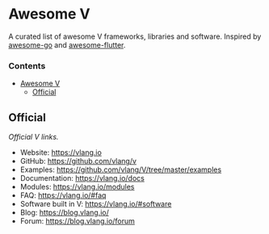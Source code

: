# Awesome V

A curated list of awesome V frameworks, libraries and software. Inspired by [awesome-go](https://github.com/avelino/awesome-go) and [awesome-flutter](https://github.com/Solido/awesome-flutter).

### Contents

- [Awesome V](#awesome-v)
    - [Official](#official)

## Official

*Official V links.*

* Website: https://vlang.io
* GitHub: https://github.com/vlang/v
* Examples: https://github.com/vlang/V/tree/master/examples
* Documentation: https://vlang.io/docs
* Modules: https://vlang.io/modules
* FAQ: https://vlang.io/#faq
* Software built in V: https://vlang.io/#software
* Blog: https://blog.vlang.io/
* Forum: https://blog.vlang.io/forum
